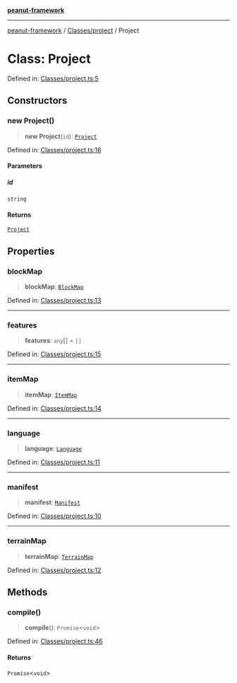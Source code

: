 [**peanut-framework**](../../../README.md)

***

[peanut-framework](../../../modules.md) / [Classes/project](../README.md) / Project

# Class: Project

Defined in: [Classes/project.ts:5](https://github.com/palmmc/Peanut-Framework/blob/a953dc2db1f7e00237b91b5b1f38f50520700085/PeanutFramework/Classes/project.ts#L5)

## Constructors

### new Project()

> **new Project**(`id`): [`Project`](Project.md)

Defined in: [Classes/project.ts:16](https://github.com/palmmc/Peanut-Framework/blob/a953dc2db1f7e00237b91b5b1f38f50520700085/PeanutFramework/Classes/project.ts#L16)

#### Parameters

##### id

`string`

#### Returns

[`Project`](Project.md)

## Properties

### blockMap

> **blockMap**: [`BlockMap`](../../Properties/blockMap/classes/BlockMap.md)

Defined in: [Classes/project.ts:13](https://github.com/palmmc/Peanut-Framework/blob/a953dc2db1f7e00237b91b5b1f38f50520700085/PeanutFramework/Classes/project.ts#L13)

***

### features

> **features**: `any`[] = `[]`

Defined in: [Classes/project.ts:15](https://github.com/palmmc/Peanut-Framework/blob/a953dc2db1f7e00237b91b5b1f38f50520700085/PeanutFramework/Classes/project.ts#L15)

***

### itemMap

> **itemMap**: [`ItemMap`](../../Properties/itemMap/classes/ItemMap.md)

Defined in: [Classes/project.ts:14](https://github.com/palmmc/Peanut-Framework/blob/a953dc2db1f7e00237b91b5b1f38f50520700085/PeanutFramework/Classes/project.ts#L14)

***

### language

> **language**: [`Language`](../../Properties/language/classes/Language.md)

Defined in: [Classes/project.ts:11](https://github.com/palmmc/Peanut-Framework/blob/a953dc2db1f7e00237b91b5b1f38f50520700085/PeanutFramework/Classes/project.ts#L11)

***

### manifest

> **manifest**: [`Manifest`](../../Properties/manifest/classes/Manifest.md)

Defined in: [Classes/project.ts:10](https://github.com/palmmc/Peanut-Framework/blob/a953dc2db1f7e00237b91b5b1f38f50520700085/PeanutFramework/Classes/project.ts#L10)

***

### terrainMap

> **terrainMap**: [`TerrainMap`](../../Properties/terrainMap/classes/TerrainMap.md)

Defined in: [Classes/project.ts:12](https://github.com/palmmc/Peanut-Framework/blob/a953dc2db1f7e00237b91b5b1f38f50520700085/PeanutFramework/Classes/project.ts#L12)

## Methods

### compile()

> **compile**(): `Promise`\<`void`\>

Defined in: [Classes/project.ts:46](https://github.com/palmmc/Peanut-Framework/blob/a953dc2db1f7e00237b91b5b1f38f50520700085/PeanutFramework/Classes/project.ts#L46)

#### Returns

`Promise`\<`void`\>

